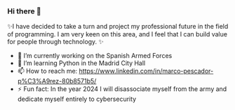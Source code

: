 ### Hi there 👋


 ✨I have decided to take a turn and project my professional future in the field of programming. I am very keen on this area, and I feel that I can build value for people through technology. ✨ 

- 🔭 I’m currently working on the Spanish Armed Forces
- 🌱 I’m learning Python in the Madrid City Hall
- 📫 How to reach me: https://www.linkedin.com/in/marco-pescador-p%C3%A9rez-80b8571b5/
- ⚡ Fun fact: In the year 2024 I will disassociate myself from the army and dedicate myself entirely to cybersecurity

